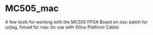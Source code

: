 MC505_mac
=========

A few tools for working with the MC505 FPGA Board on osx: patch for urjtag, fxload for mac (to use with Xilinx Platform Cable)
